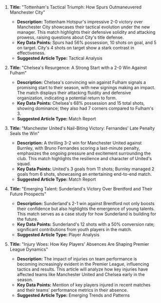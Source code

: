 1. **Title:** "Tottenham's Tactical Triumph: How Spurs Outmaneuvered Manchester City"
   - **Description:** Tottenham Hotspur's impressive 2-0 victory over Manchester City showcases their tactical evolution under the new manager. This match highlights their defensive solidity and attacking prowess, raising questions about City's title defense.
   - **Key Data Points:** Spurs had 56% possession, 10 shots on goal, and 5 on target. City's 4 shots on target show a stark contrast in effectiveness.
   - **Suggested Article Type:** Tactical Analysis

2. **Title:** "Chelsea's Resurgence: A Strong Start with a 2-0 Win Against Fulham"
   - **Description:** Chelsea's convincing win against Fulham signals a promising start to their season, with new signings making an impact. The match displays their attacking fluidity and defensive organization, indicating a potential return to form.
   - **Key Data Points:** Chelsea's 68% possession and 15 total shots, showing dominance; they also had 7 corners compared to Fulham's 3.
   - **Suggested Article Type:** Match Report

3. **Title:** "Manchester United's Nail-Biting Victory: Fernandes' Late Penalty Seals the Win"
   - **Description:** A thrilling 3-2 win for Manchester United against Burnley, with Bruno Fernandes scoring a last-minute penalty, emphasizes the ongoing pressure and excitement surrounding the club. This match highlights the resilience and character of United's squad.
   - **Key Data Points:** United's 3 goals from 11 shots; Burnley managed 2 goals from 6 shots, showcasing an entertaining end-to-end match.
   - **Suggested Article Type:** Match Report

4. **Title:** "Emerging Talent: Sunderland's Victory Over Brentford and Their Future Prospects"
   - **Description:** Sunderland's 2-1 win against Brentford not only boosts their confidence but also highlights the emergence of young talents. This match serves as a case study for how Sunderland is building for the future.
   - **Key Data Points:** Sunderland's 12 shots with a 50% conversion rate; significant contributions from youth players in the match.
   - **Suggested Article Type:** Player Analysis

5. **Title:** "Injury Woes: How Key Players' Absences Are Shaping Premier League Dynamics"
   - **Description:** The impact of injuries on team performance is becoming increasingly evident in the Premier League, influencing tactics and results. This article will analyze how key injuries have affected teams like Manchester United and Chelsea early in the season.
   - **Key Data Points:** Mention of key players injured in recent matches and their teams' performance metrics in their absence.
   - **Suggested Article Type:** Emerging Trends and Patterns